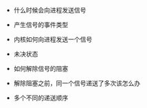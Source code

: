 
* 什么时候会向进程发送信号
* 产生信号的事件类型
* 内核如何向进程发送一个信号

* 未决状态
* 如何解除信号的阻塞
* 解除阻塞之前，同一个信号递送了多次该怎么办
* 多个不同的递送顺序

